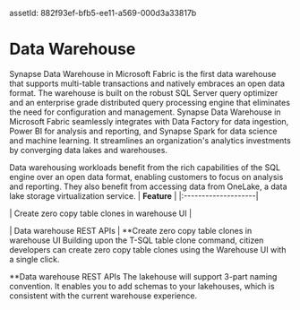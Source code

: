  assetId: 882f93ef-bfb5-ee11-a569-000d3a33817b
  
# Data Warehouse

Synapse Data Warehouse in Microsoft Fabric is the first data warehouse that supports multi-table transactions and natively embraces an open data format. The warehouse is built on the robust SQL Server query optimizer and an enterprise grade distributed query processing engine that eliminates the need for configuration and management. Synapse Data Warehouse in Microsoft Fabric seamlessly integrates with Data Factory for data ingestion, Power BI for analysis and reporting, and Synapse Spark for data science and machine learning. It streamlines an organization's analytics investments by converging data lakes and warehouses.

Data warehousing workloads benefit from the rich capabilities of the SQL engine over an open data format, enabling customers to focus on analysis and reporting. They also benefit from accessing data from OneLake, a data lake storage virtualization service.
|     **Feature**      | 
|:--------------------|   
 
| Create zero copy table clones in warehouse UI   |
 
| Data warehouse REST APIs   |
**Create zero copy table clones in warehouse UI
Building upon the T-SQL table clone command, citizen developers can create zero
copy table clones using the Warehouse UI with a single click.


**Data warehouse REST APIs
The lakehouse will support 3-part naming convention. It enables you to add
schemas to your lakehouses, which is consistent with the current warehouse
experience.


